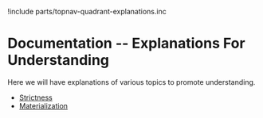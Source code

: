 !include parts/topnav-quadrant-explanations.inc

# Documentation -- Explanations For Understanding

Here we will have explanations of various topics to promote understanding.

  - [Strictness](explanations/strictness.md)
  - [Materialization](explanations/materialize.md)
